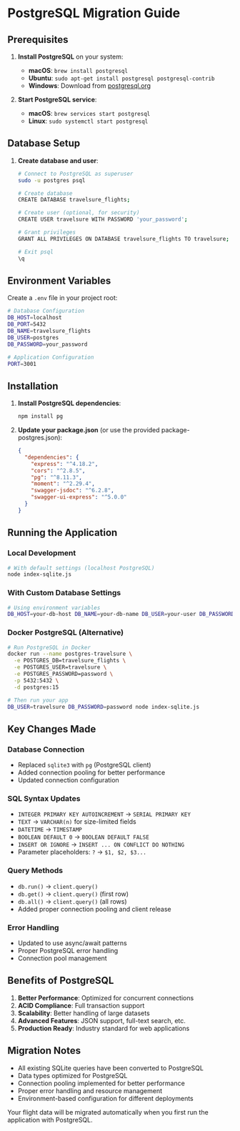 # PostgreSQL Migration Guide

## Prerequisites

1. **Install PostgreSQL** on your system:

   - **macOS**: `brew install postgresql`
   - **Ubuntu**: `sudo apt-get install postgresql postgresql-contrib`
   - **Windows**: Download from [postgresql.org](https://www.postgresql.org/download/)

2. **Start PostgreSQL service**:
   - **macOS**: `brew services start postgresql`
   - **Linux**: `sudo systemctl start postgresql`

## Database Setup

1. **Create database and user**:

   ```bash
   # Connect to PostgreSQL as superuser
   sudo -u postgres psql

   # Create database
   CREATE DATABASE travelsure_flights;

   # Create user (optional, for security)
   CREATE USER travelsure WITH PASSWORD 'your_password';

   # Grant privileges
   GRANT ALL PRIVILEGES ON DATABASE travelsure_flights TO travelsure;

   # Exit psql
   \q
   ```

## Environment Variables

Create a `.env` file in your project root:

```bash
# Database Configuration
DB_HOST=localhost
DB_PORT=5432
DB_NAME=travelsure_flights
DB_USER=postgres
DB_PASSWORD=your_password

# Application Configuration
PORT=3001
```

## Installation

1. **Install PostgreSQL dependencies**:

   ```bash
   npm install pg
   ```

2. **Update your package.json** (or use the provided package-postgres.json):
   ```json
   {
     "dependencies": {
       "express": "^4.18.2",
       "cors": "^2.8.5",
       "pg": "^8.11.3",
       "moment": "^2.29.4",
       "swagger-jsdoc": "^6.2.8",
       "swagger-ui-express": "^5.0.0"
     }
   }
   ```

## Running the Application

### Local Development

```bash
# With default settings (localhost PostgreSQL)
node index-sqlite.js
```

### With Custom Database Settings

```bash
# Using environment variables
DB_HOST=your-db-host DB_NAME=your-db-name DB_USER=your-user DB_PASSWORD=your-password node index-sqlite.js
```

### Docker PostgreSQL (Alternative)

```bash
# Run PostgreSQL in Docker
docker run --name postgres-travelsure \
  -e POSTGRES_DB=travelsure_flights \
  -e POSTGRES_USER=travelsure \
  -e POSTGRES_PASSWORD=password \
  -p 5432:5432 \
  -d postgres:15

# Then run your app
DB_USER=travelsure DB_PASSWORD=password node index-sqlite.js
```

## Key Changes Made

### Database Connection

- Replaced `sqlite3` with `pg` (PostgreSQL client)
- Added connection pooling for better performance
- Updated connection configuration

### SQL Syntax Updates

- `INTEGER PRIMARY KEY AUTOINCREMENT` → `SERIAL PRIMARY KEY`
- `TEXT` → `VARCHAR(n)` for size-limited fields
- `DATETIME` → `TIMESTAMP`
- `BOOLEAN DEFAULT 0` → `BOOLEAN DEFAULT FALSE`
- `INSERT OR IGNORE` → `INSERT ... ON CONFLICT DO NOTHING`
- Parameter placeholders: `?` → `$1, $2, $3...`

### Query Methods

- `db.run()` → `client.query()`
- `db.get()` → `client.query()` (first row)
- `db.all()` → `client.query()` (all rows)
- Added proper connection pooling and client release

### Error Handling

- Updated to use async/await patterns
- Proper PostgreSQL error handling
- Connection pool management

## Benefits of PostgreSQL

1. **Better Performance**: Optimized for concurrent connections
2. **ACID Compliance**: Full transaction support
3. **Scalability**: Better handling of large datasets
4. **Advanced Features**: JSON support, full-text search, etc.
5. **Production Ready**: Industry standard for web applications

## Migration Notes

- All existing SQLite queries have been converted to PostgreSQL
- Data types optimized for PostgreSQL
- Connection pooling implemented for better performance
- Proper error handling and resource management
- Environment-based configuration for different deployments

Your flight data will be migrated automatically when you first run the application with PostgreSQL.
